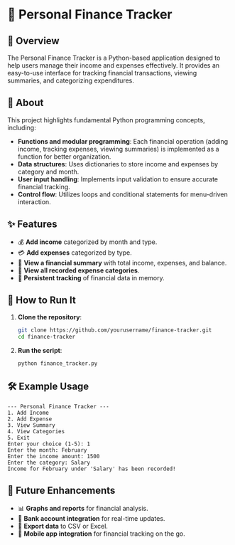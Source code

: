 # 📖 Personal Finance Tracker

## 📌 Overview
The Personal Finance Tracker is a Python-based application designed to help users manage their income and expenses effectively. It provides an easy-to-use interface for tracking financial transactions, viewing summaries, and categorizing expenditures.

## 📜 About
This project highlights fundamental Python programming concepts, including:
- **Functions and modular programming**: Each financial operation (adding income, tracking expenses, viewing summaries) is implemented as a function for better organization.
- **Data structures**: Uses dictionaries to store income and expenses by category and month.
- **User input handling**: Implements input validation to ensure accurate financial tracking.
- **Control flow**: Utilizes loops and conditional statements for menu-driven interaction.

## ✨ Features
- 💰 **Add income** categorized by month and type.
- 💳 **Add expenses** categorized by type.
- 📜 **View a financial summary** with total income, expenses, and balance.
- 📂 **View all recorded expense categories**.
- 💾 **Persistent tracking** of financial data in memory.

## 🚀 How to Run It
1. **Clone the repository**:
   ```bash
   git clone https://github.com/yourusername/finance-tracker.git
   cd finance-tracker
   ```
2. **Run the script**:
   ```bash
   python finance_tracker.py
   ```

## 🛠 Example Usage
```
--- Personal Finance Tracker ---
1. Add Income
2. Add Expense
3. View Summary
4. View Categories
5. Exit
Enter your choice (1-5): 1
Enter the month: February
Enter the income amount: 1500
Enter the category: Salary
Income for February under 'Salary' has been recorded!
```

## 🔮 Future Enhancements
- 📊 **Graphs and reports** for financial analysis.
- 🏦 **Bank account integration** for real-time updates.
- 📂 **Export data** to CSV or Excel.
- 📱 **Mobile app integration** for financial tracking on the go.

